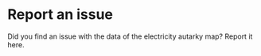 # Report an issue

Did you find an issue with the data of the electricity autarky map? Report it here.

